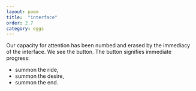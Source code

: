 ```yaml
---
layout: poem
title:  "interface"
order: 2.7
category: eggs
---
```


Our capacity for attention has been numbed and erased by the immediacy of the interface. We see the button. The button signifies immediate progress: 	
- summon the ride,
- summon the desire,
- summon the end.
